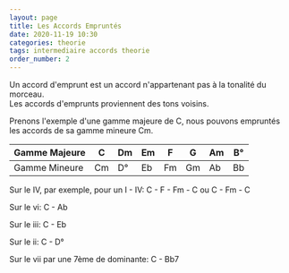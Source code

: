 ```yaml
---
layout: page
title: Les Accords Empruntés
date: 2020-11-19 10:30
categories: theorie
tags: intermediaire accords theorie
order_number: 2
---
```


Un accord d'emprunt est un accord n'appartenant pas à la tonalité du morceau.  
Les accords d'emprunts proviennent des tons voisins.

Prenons l'exemple d'une gamme majeure de C, nous pouvons empruntés les accords de sa gamme mineure Cm.


Gamme Majeure | C  | Dm | Em | F  | G  | Am | B° |
--------------|----|----|----|----|----|----|----|
Gamme Mineure | Cm | D° | Eb | Fm | Gm | Ab | Bb |


Sur le IV, par exemple, pour un I - IV:
C - F - Fm - C ou C - Fm - C

Sur le vi:
C - Ab

Sur le iii:
C - Eb

Sur le ii:
C - D°

Sur le vii par une 7ème de dominante:
C - Bb7

